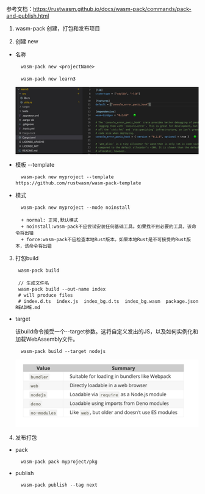 参考文档：https://rustwasm.github.io/docs/wasm-pack/commands/pack-and-publish.html

1. wasm-pack 创建，打包和发布项目

2. 创建 new

+ 名称

        wasm-pack new <projectName>

        wasm-pack new learn3

   ![avatar](../assets/wasm-pack1.jpg)

+ 模板 --template

        wasm-pack new myproject --template https://github.com/rustwasm/wasm-pack-template

+ 模式

        wasm-pack new myproject --mode noinstall

        + normal: 正常,默认模式
        + noinstall:wasm-pack不应尝试安装任何基础工具。如果找不到必要的工具，该命令将出错
        + force:wasm-pack不应检查本地Rust版本。如果本地Rust是不可接受的Rust版本，该命令将出错

3. 打包build

        wasm-pack build

        // 生成文件名
        wasm-pack build --out-name index
        # will produce files
        # index.d.ts  index.js  index_bg.d.ts  index_bg.wasm  package.json  README.md
    
+ target

   该build命令接受一个--target参数。这将自定义发出的JS，以及如何实例化和加载WebAssembly文件。

        wasm-pack build --target nodejs

   ![avatar](../assets/wasm-build-target.jpg)

4. 发布打包

+ pack

        wasm-pack pack myproject/pkg

+ publish

        wasm-pack publish --tag next